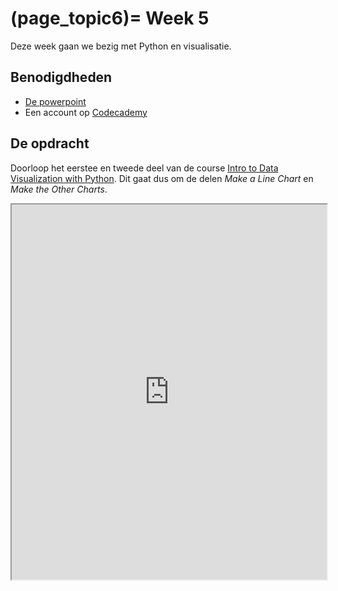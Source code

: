 (page_topic6)=
Week 5
=======================

Deze week gaan we bezig met Python en visualisatie.

## Benodigdheden
- [De powerpoint](../../files/stuurinformatie_workshop_5_python_visualisatie.pptx)
- Een account op [Codecademy](https://www.codecademy.com/)

## De opdracht

Doorloop het eerstee en tweede deel van de course [Intro to Data Visualization with Python](https://www.codecademy.com/learn/intro-to-data-visualization-with-python). Dit gaat dus om de delen *Make a Line Chart* en *Make the Other Charts*.

<iframe src="https://www.codecademy.com/learn/intro-to-data-visualization-with-python" width="100%" height="600px" allowfullscreen></iframe>

